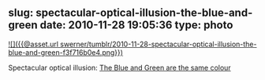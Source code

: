 slug: spectacular-optical-illusion-the-blue-and-green
date: 2010-11-28 19:05:36
type: photo
---

[![]({{@asset.url swerner/tumblr/2010-11-28-spectacular-optical-illusion-the-blue-and-green-f3f716b0e4.png}})](http://9gag.com/gag/53132)

Spectacular optical illusion: [The Blue and Green are the same colour](http://9gag.com/gag/53132)

